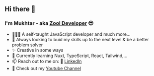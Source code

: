 ## Hi there 👋
### I'm Mukhtar - aka [Zool Developer](https://www.zooldeveloper.com) 😎

- 👨🏾‍💻 A self-taught JavaScript developer and much more...
- 🧠 Always looking to buid my skills up to the next level & be a better problem solver
- ✨ Creative in some ways 
- 🌱 Currently learning Nuxt, TypeScript, React, Tailwind,...
- 📫 Reach out to me on: 🔗 [LinkedIn](https://linkedin.com/in/mukhtar-sulaiman) 
- 🎥 Check out my [Youtube Channel](https://www.youtube.com/channel/UCSvuJVJdF3NDsg9CjeM6I-Q)
